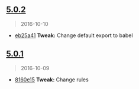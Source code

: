 <a name="5.0.2"></a>
## [5.0.2](https://github.com/simondegraeve/eslint-config-saya/compare/v5.0.1...v5.0.2)
> 2016-10-10

* [eb25a41](https://github.com/simondegraeve/eslint-config-saya/commit/eb25a41) **Tweak:** Change default export to babel

<a name="5.0.1"></a>
## [5.0.1](https://github.com/simondegraeve/eslint-config-saya/compare/v5.0.0...v5.0.1)
> 2016-10-09

* [8160e15](https://github.com/simondegraeve/eslint-config-saya/commit/8160e15) **Tweak:** Change rules

